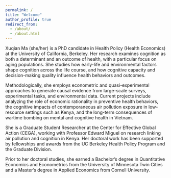 ```yaml
---
permalink: /
title: "Welcome"
author_profile: true
redirect_from: 
  - /about/
  - /about.html
---
```


Xuqian Ma (she/her) is a PhD candidate in Health Policy (Health Economics) at the University of California, Berkeley. Her research examines cognition as both a determinant and an outcome of health, with a particular focus on aging populations. She studies how early-life and environmental factors shape cognition across the life course, and how cognitive capacity and decision-making quality influence health behaviors and outcomes.

Methodologically, she employs econometric and quasi-experimental approaches to generate causal evidence from large-scale surveys, experimental tasks, and environmental data. Current projects include analyzing the role of economic rationality in preventive health behaviors, the cognitive impacts of contemporaneous air pollution exposure in low-resource settings such as Kenya, and the long-term consequences of wartime bombing on mental and cognitive health in Vietnam.

She is a Graduate Student Researcher at the Center for Effective Global Action (CEGA), working with Professor Edward Miguel on research linking air pollution and cognition in Kenya. Her doctoral work has been supported by fellowships and awards from the UC Berkeley Health Policy Program and the Graduate Division.

Prior to her doctoral studies, she earned a Bachelor’s degree in Quantitative Economics and Econometrics from the University of Minnesota Twin Cities and a Master’s degree in Applied Economics from Cornell University.



